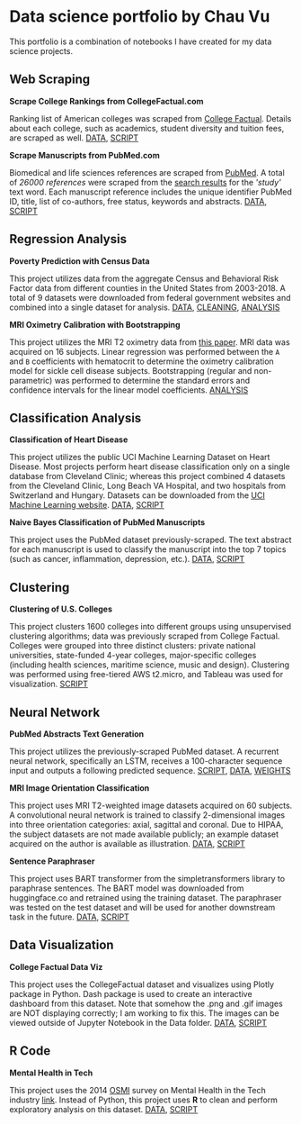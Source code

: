 # Data science portfolio by Chau Vu
This portfolio is a combination of notebooks I have created for my data science projects.

## Web Scraping

**Scrape College Rankings from CollegeFactual.com**

Ranking list of American colleges was scraped from [College Factual](https://www.collegefactual.com/rankings/best-colleges/). Details about each college, such as academics, student diversity and tuition fees, are scraped as well. [DATA](https://github.com/chauvu/chauvu.github.io/tree/main/Data/college_factual), [SCRIPT](https://github.com/chauvu/chauvu.github.io/blob/main/Notebooks/scrape_CollegeFactual.ipynb)

**Scrape Manuscripts from PubMed.com**

Biomedical and life sciences references are scraped from [PubMed](https://pubmed.ncbi.nlm.nih.gov/). A total of *26000 references* were scraped from the [search results]('https://www.ncbi.nlm.nih.gov/pubmed?term=Study%5BText%20Word%5D') for the *'study'* text word. Each manuscript reference includes the unique identifier PubMed ID, title, list of co-authors, free status, keywords and abstracts. [DATA](https://github.com/chauvu/chauvu.github.io/tree/main/Data/pubmed), [SCRIPT](https://github.com/chauvu/chauvu.github.io/blob/main/Notebooks/scrape_PubMed.ipynb)

## Regression Analysis

**Poverty Prediction with Census Data**

This project utilizes data from the aggregate Census and Behavioral Risk Factor data from different counties in the United States from 2003-2018. A total of 9 datasets were downloaded from federal government websites and combined into a single dataset for analysis. [DATA](https://github.com/chauvu/chauvu.github.io/tree/main/Data/census), [CLEANING](https://github.com/chauvu/chauvu.github.io/blob/main/Notebooks/census_data_cleaning.ipynb), [ANALYSIS](https://github.com/chauvu/chauvu.github.io/blob/main/Notebooks/census_regression.ipynb)

**MRI Oximetry Calibration with Bootstrapping**

This project utilizes the MRI T2 oximetry data from [this paper](https://pubmed.ncbi.nlm.nih.gov/33719133/). MRI data was acquired on 16 subjects. Linear regression was performed between the `A` and `B` coefficients with hematocrit to determine the oximetry calibration model for sickle cell disease subjects. Bootstrapping (regular and non-parametric) was performed to determine the standard errors and confidence intervals for the linear model coefficients. [ANALYSIS](https://github.com/chauvu/chauvu.github.io/blob/main/Notebooks/calibration_bootstrap.ipynb)

## Classification Analysis

**Classification of Heart Disease**

This project utilizes the public UCI Machine Learning Dataset on Heart Disease. Most projects perform heart disease classification only on a single database from Cleveland Clinic; whereas this project combined 4 datasets from the Cleveland Clinic, Long Beach VA Hospital, and two hospitals from Switzerland and Hungary. Datasets can be downloaded from the [UCI Machine Learning website](https://archive.ics.uci.edu/ml/datasets/heart+disease). [DATA](https://github.com/chauvu/chauvu.github.io/tree/main/Data/heart_disease),  [SCRIPT](https://github.com/chauvu/chauvu.github.io/blob/main/Notebooks/heart_disease_classification.ipynb)

**Naive Bayes Classification of PubMed Manuscripts**

This project uses the PubMed dataset previously-scraped. The text abstract for each manuscript is used to classify the manuscript into the top 7 topics (such as cancer, inflammation, depression, etc.). [DATA](https://github.com/chauvu/chauvu.github.io/tree/main/Data/pubmed), [SCRIPT](https://github.com/chauvu/chauvu.github.io/blob/main/Notebooks/manuscripts_classification_naivebayes.ipynb)

## Clustering

**Clustering of U.S. Colleges**

This project clusters 1600 colleges into different groups using unsupervised clustering algorithms; data was previously scraped from College Factual. Colleges were grouped into three distinct clusters: private national universities, state-funded 4-year colleges, major-specific colleges (including health sciences, maritime science, music and design). Clustering was performed using free-tiered AWS t2.micro, and Tableau was used for visualization. [SCRIPT](https://github.com/chauvu/chauvu.github.io/blob/main/Notebooks/colleges_clustering.ipynb)

## Neural Network

**PubMed Abstracts Text Generation**

This project utilizes the previously-scraped PubMed dataset. A recurrent neural network, specifically an LSTM, receives a 100-character sequence input and outputs a following predicted sequence. [SCRIPT](https://github.com/chauvu/chauvu.github.io/blob/main/Notebooks/manuscripts_text_generation.ipynb), [DATA](https://github.com/chauvu/chauvu.github.io/tree/main/Data/pubmed/abstracts_str.txt), [WEIGHTS](https://github.com/chauvu/chauvu.github.io/tree/main/Data/pubmed/weights/)

**MRI Image Orientation Classification**

This project uses MRI T2-weighted image datasets acquired on 60 subjects. A convolutional neural network is trained to classify 2-dimensional images into three orientation categories: axial, sagittal and coronal. Due to HIPAA, the subject datasets are not made available publicly; an example dataset acquired on the author is available as illustration. [DATA](https://github.com/chauvu/chauvu.github.io/tree/main/Data/mri_t2/CV_T2.nii), [SCRIPT](https://github.com/chauvu/chauvu.github.io/blob/main/Notebooks/mri_orientation_classification.ipynb)

**Sentence Paraphraser**

This project uses BART transformer from the simpletransformers library to paraphrase sentences. The BART model was downloaded from huggingface.co and retrained using the training dataset. The paraphraser was tested on the test dataset and will be used for another downstream task in the future. [DATA](https://github.com/chauvu/chauvu.github.io/tree/main/Data/paraphrase), [SCRIPT](https://github.com/chauvu/chauvu.github.io/blob/main/Notebooks/sentence_paraphrase.ipynb)

## Data Visualization

**College Factual Data Viz**

This project uses the CollegeFactual dataset and visualizes using Plotly package in Python. Dash package is used to create an interactive dashboard from this dataset. Note that somehow the .png and .gif images are NOT displaying correctly; I am working to fix this. The images can be viewed outside of Jupyter Notebook in the Data folder. [DATA](https://github.com/chauvu/chauvu.github.io/tree/main/Data/college_factual/dashboard_png), [SCRIPT](https://github.com/chauvu/chauvu.github.io/blob/main/Notebooks/colleges_dashboard.ipynb)

## R Code

**Mental Health in Tech**

This project uses the 2014 [OSMI](https://osmihelp.org/research) survey on Mental Health in the Tech industry [link](https://www.kaggle.com/osmi/mental-health-in-tech-survey). Instead of Python, this project uses **R** to clean and perform exploratory analysis on this dataset. [DATA](https://github.com/chauvu/chauvu.github.io/tree/main/Data/mental_tech/survey.csv), [SCRIPT](https://github.com/chauvu/chauvu.github.io/blob/main/Notebooks/mental_health_tech.md)

